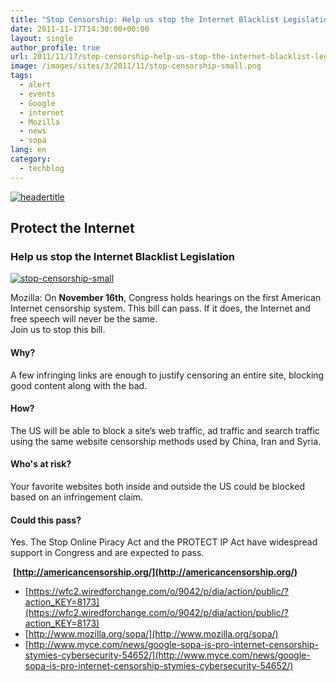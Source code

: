 ```yaml
---
title: "Stop Censorship: Help us stop the Internet Blacklist Legislation"
date: 2011-11-17T14:30:00+00:00
layout: single
author_profile: true
url: 2011/11/17/stop-censorship-help-us-stop-the-internet-blacklist-legislation/
image: /images/sites/3/2011/11/stop-censorship-small.png
tags:
  - alert
  - events
  - Google
  - internet
  - Mozilla
  - news
  - sopa
lang: en
category: 
  - techblog
---
```

[![headertitle](/images/2011/11/headertitle.png)](http://americancensorship.org/)

## Protect the Internet

### Help us stop the Internet Blacklist Legislation

[![stop-censorship-small](/images/2011/11/stop-censorship-small.png)](http://www.mozilla.org/sopa/)

Mozilla: On **November 16th**, Congress holds hearings on the first American Internet censorship system. This bill can pass. If it does, the Internet and free speech will never be the same.  
Join us to stop this bill.

#### Why?

A few infringing links are enough to justify censoring an entire site, blocking good content along with the bad.

#### How?

The US will be able to block a site’s web traffic, ad traffic and search traffic using the same website censorship methods used by China, Iran and Syria.

#### Who's at risk?

Your favorite websites both inside and outside the US could be blocked based on an infringement claim.

#### Could this pass?

Yes. The Stop Online Piracy Act and the PROTECT IP Act have widespread support in Congress and are expected to pass.

 **[http://americancensorship.org/](http://americancensorship.org/)**

* [https://wfc2.wiredforchange.com/o/9042/p/dia/action/public/?action_KEY=8173](https://wfc2.wiredforchange.com/o/9042/p/dia/action/public/?action_KEY=8173)
* [http://www.mozilla.org/sopa/](http://www.mozilla.org/sopa/)
* [http://www.myce.com/news/google-sopa-is-pro-internet-censorship-stymies-cybersecurity-54652/](http://www.myce.com/news/google-sopa-is-pro-internet-censorship-stymies-cybersecurity-54652/)